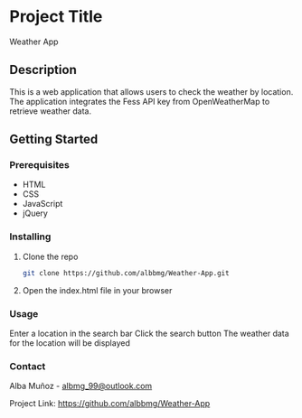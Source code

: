 # Project Title

Weather App

## Description

This is a web application that allows users to check the weather by location. The application integrates the Fess API key from OpenWeatherMap to retrieve weather data.

## Getting Started

### Prerequisites

* HTML
* CSS
* JavaScript
* jQuery

### Installing

1. Clone the repo
   ```sh
   git clone https://github.com/albbmg/Weather-App.git
2. Open the index.html file in your browser

### Usage
Enter a location in the search bar
Click the search button
The weather data for the location will be displayed


### Contact
Alba Muñoz - albmg_99@outlook.com

Project Link: https://github.com/albbmg/Weather-App
